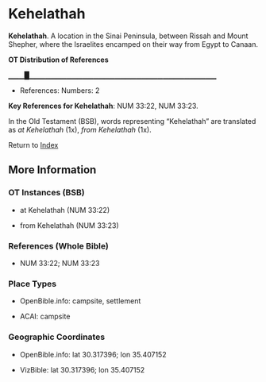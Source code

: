 # Kehelathah
**Kehelathah**. 
A location in the Sinai Peninsula, between Rissah and Mount Shepher, where the Israelites encamped on their way from Egypt to Canaan. 


**OT Distribution of References**

▁▁▁█▁▁▁▁▁▁▁▁▁▁▁▁▁▁▁▁▁▁▁▁▁▁▁▁▁▁▁▁▁▁▁▁▁▁▁
* References: Numbers: 2



**Key References for Kehelathah**: 
NUM 33:22, NUM 33:23. 


In the Old Testament (BSB), words representing “Kehelathah” are translated as 
*at Kehelathah* (1x), *from Kehelathah* (1x). 




Return to [Index](00-Index.md)

## More Information

### OT Instances (BSB)

* at Kehelathah (NUM 33:22)

* from Kehelathah (NUM 33:23)



### References (Whole Bible)

* NUM 33:22; NUM 33:23


### Place Types

* OpenBible.info: campsite, settlement

* ACAI: campsite



### Geographic Coordinates

* OpenBible.info: lat 30.317396; lon 35.407152

* VizBible: lat 30.317396; lon 35.407152




